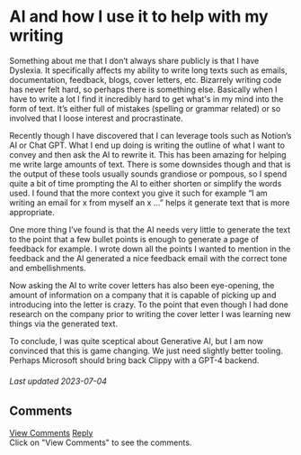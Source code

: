 # AI and how I use it to help with my writing

Something about me that I don’t always share publicly is that I have Dyslexia. It specifically affects my ability to write long texts such as emails, documentation, feedback, blogs, cover letters, etc. Bizarrely writing code has never felt hard, so perhaps there is something else. Basically when I have to write a lot I find it incredibly hard to get what's in my mind into the form of text. It’s either full of mistakes (spelling or grammar related) or so involved that I loose interest and procrastinate.

Recently though I have discovered that I can leverage tools such as Notion’s AI or Chat GPT. What I end up doing is writing the outline of what I want to convey and then ask the AI to rewrite it. This has been amazing for helping me write large amounts of text. There is some downsides though and that is the output of these tools usually sounds grandiose or pompous, so I spend quite a bit of time prompting the AI to either shorten or simplify the words used. I found that the more context you give it such for example “I am writing an email for x from myself an x …” helps it generate text that is more appropriate.

One more thing I’ve found is that the AI needs very little to generate the text to the point that a few bullet points is enough to generate a page of feedback for example. I wrote down all the points I wanted to mention in the feedback and the AI generated a nice feedback email with the correct tone and embellishments.

Now asking the AI to write cover letters has also been eye-opening, the amount of information on a company that it is capable of picking up and introducing into the letter is crazy. To the point that even though I had done research on the company prior to writing the cover letter I was learning new things via the generated text.

To conclude, I was quite sceptical about Generative AI, but I am now convinced that this is game changing. We just need slightly better tooling. Perhaps Microsoft should bring back Clippy with a GPT-4 backend.

###### Last updated 2023-07-04

<!-- begin comments -->
<!-- comment blacklist -->
<script>BBB_MASTODON_COMMENTS_BLACKLIST = new Set([]);</script>
<h2>Comments</h2>
<a id="comments-view" href="https://fosstodon.org/@chimbosonic/110655830290693185" data-comments-id="110655830290693185">View Comments</a>
<a id="comments-reply" href="https://fosstodon.org/@chimbosonic/110655830290693185">Reply</a>
<div id="comments-container"></div>
<div id="comments-cta">Click on "View Comments" to see the comments.</div>
<!-- end comments -->
